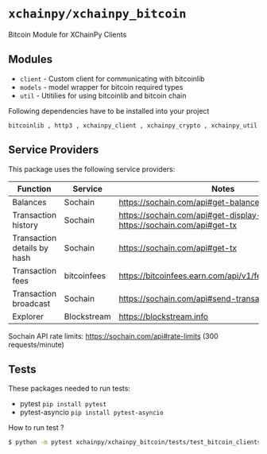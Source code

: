# `xchainpy/xchainpy_bitcoin`

Bitcoin Module for XChainPy Clients

## Modules

- `client` - Custom client for communicating with bitcoinlib
- `models` - model wrapper for bitcoin required types
- `util` - Utitilies for using bitcoinlib and bitcoin chain

Following dependencies have to be installed into your project

```
bitcoinlib , http3 , xchainpy_client , xchainpy_crypto , xchainpy_util
```

## Service Providers

This package uses the following service providers:

| Function                    | Service     | Notes                                                                            |
| --------------------------- | ----------- | -------------------------------------------------------------------------------- |
| Balances                    | Sochain     | https://sochain.com/api#get-balance                                              |
| Transaction history         | Sochain     | https://sochain.com/api#get-display-data-address, https://sochain.com/api#get-tx |
| Transaction details by hash | Sochain     | https://sochain.com/api#get-tx                                                   |
| Transaction fees            | bitcoinfees | https://bitcoinfees.earn.com/api/v1/fees/recommended                             |
| Transaction broadcast       | Sochain     | https://sochain.com/api#send-transaction                                         |
| Explorer                    | Blockstream | https://blockstream.info                                                         |

Sochain API rate limits: https://sochain.com/api#rate-limits (300 requests/minute)


## Tests

These packages needed to run tests:

- pytest `pip install pytest`
- pytest-asyncio `pip install pytest-asyncio`

How to run test ?

```bash
$ python -m pytest xchainpy/xchainpy_bitcoin/tests/test_bitcoin_clients.py
```

